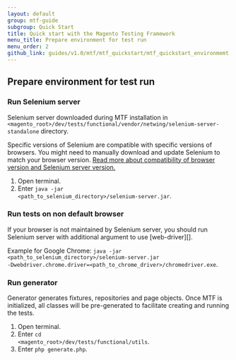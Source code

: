 ```yaml
---
layout: default
group: mtf-guide
subgroup: Quick Start
title: Quick start with the Magento Testing Framework
menu_title: Prepare environment for test run
menu_order: 2
github_link: guides/v1.0/mtf/mtf_quickstart/mtf_quickstart_environmemt.md
---
```

<h2 id="mtf_quickstart_config">Prepare environment for test run</h2>

<h3 id="mtf_quickstart_env_selenium">Run Selenium server</h3>
Selenium server downloaded during MTF installation in <code>&lt;magento_root&gt;/dev/tests/functional/vendor/netwing/selenium-server-standalone</code> directory.

<div class="bs-callout bs-callout-info" id="info">
  <p>Specific versions of Selenium are compatible with specific versions of browsers. You might need to manually download and update Selenium to match your browser version. <a href="http://docs.seleniumhq.org/about/platforms.jsp">Read more about compatibility of browser version and Selenium server version.</a></p>
</div>

1.    Open terminal.
1.    Enter <code>java -jar &lt;path_to_selenium_directory&gt;/selenium-server.jar</code>.

<h3 id="mtf_quickstart_env_selenium-non-def">Run tests on non default browser</h3>        
If your browser is not maintained by Selenium server, you should run Selenium server with additional argument to use [web-driver][].

Example for Google Chrome:
<code>java -jar &lt;path_to_selenium_directory&gt;/selenium-server.jar -Dwebdriver.chrome.driver=&lt;path_to_chrome_driver&gt;/chromedriver.exe</code>.

<h3 id="mtf_quickstart_env_generator">Run generator</h3>

Generator generates fixtures, repositories and page objects. Once MTF is initialized, all classes will be pre-generated to facilitate creating and running the tests.

1.    Open terminal.
1.    Enter <code>cd &lt;magento_root&gt;/dev/tests/functional/utils</code>.
1.    Enter <code>php generate.php</code>.



[web-driver]: http://docs.seleniumhq.org/about/platforms.jsp
